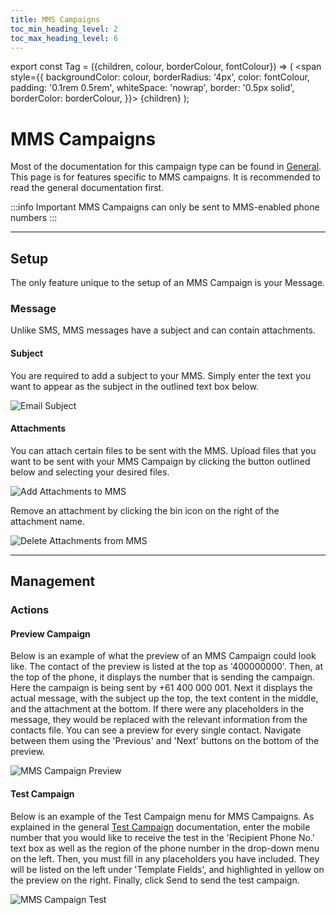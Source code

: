 ```yaml
---
title: MMS Campaigns
toc_min_heading_level: 2
toc_max_heading_level: 6
---
```



export const Tag = ({children, colour, borderColour, fontColour}) => (
<span
style={{
    backgroundColor: colour,
    borderRadius: '4px',
    color: fontColour,
    padding: '0.1rem 0.5rem',
    whiteSpace: 'nowrap',
    border: '0.5px solid',
    borderColor: borderColour,
    }}>
{children}
</span>
);


# MMS Campaigns

Most of the documentation for this campaign type can be found in [General](./general.md). This page is for features specific to MMS campaigns. It is recommended to read the general documentation first. 

:::info Important
MMS Campaigns can only be sent to MMS-enabled phone numbers
:::

---

## Setup

The only feature unique to the setup of an MMS Campaign is your Message. 

### Message

Unlike SMS, MMS messages have a subject and can contain attachments.

#### Subject

You are required to add a subject to your MMS. Simply enter the text you want to appear as the subject in the outlined text box below.

![Email Subject](/img/campaign-email-subject.png)

#### Attachments

You can attach certain files to be sent with the MMS. Upload files that you want to be sent with your MMS Campaign by clicking the button outlined below and selecting your desired files.

![Add Attachments to MMS](/img/campaign-mms-attachment.png)

Remove an attachment by clicking the bin icon on the right of the attachment name.

![Delete Attachments from MMS](/img/campaign-delete-attachment.png)

---

## Management

### Actions

#### Preview Campaign

Below is an example of what the preview of an MMS Campaign could look like. The contact of the preview is listed at the top as '400000000'. Then, at the top of the phone, it displays the number that is sending the campaign. Here the campaign is being sent by +61 400 000 001. Next it displays the actual message, with the subject up the top, the text content in the middle, and the attachment at the bottom. If there were any placeholders in the message, they would be replaced with the relevant information from the contacts file. You can see a preview for every single contact. Navigate between them using the 'Previous' and 'Next' buttons on the bottom of the preview.

![MMS Campaign Preview](/img/campaign-mms-preview.png)

#### Test Campaign

Below is an example of the Test Campaign menu for MMS Campaigns. As explained in the general [Test Campaign](./general.md#test-campaign) documentation, enter the mobile number that you would like to receive the test in the 'Recipient Phone No.' text box as well as the region of the phone number in the drop-down menu on the left. Then, you must fill in any placeholders you have included. They will be listed on the left under 'Template Fields', and highlighted in yellow on the preview on the right. Finally, click <Tag colour="#1582d8" borderColour="#1582d8" fontColour="#FFFFFF">Send</Tag> to send the test campaign.

![MMS Campaign Test](/img/campaign-mms-test.png)